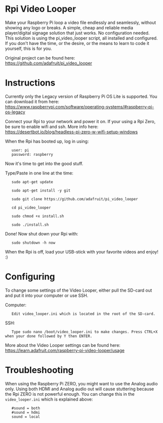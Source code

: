 
 
 
# Rpi Video Looper
Make your Raspberry Pi loop a video file endlessly and seamlessly, without showing any logo or breaks.
A simple, cheap and reliable media player/digital signage solution that just works. No configuration needed. This solution is using the pi_video_looper script, all installed and configured. If you don't have the time, or the desire, or the means to learn to code it yourself, this is for you.

Original project can be found here: https://github.com/adafruit/pi_video_looper

# Instructions

Currently only the Legacy version of Raspberry Pi OS Lite is supported. You can download it from here: https://www.raspberrypi.com/software/operating-systems/#raspberry-pi-os-legacy

Connect your Rpi to your network and power it on. If your using a Rpi Zero, be sure to enable wifi and ssh. More info here: https://desertbot.io/blog/headless-pi-zero-w-wifi-setup-windows 

When the Rpi has booted up, log in using:

       user: pi
       password: raspberry 

Now it's time to get into the good stuff. 

Type/Paste in one line at the time: 

       sudo apt-get update
       
       sudo apt-get install -y git
       
       sudo git clone https://github.com/adafruit/pi_video_looper
       
       cd pi_video_looper
       
       sudo chmod +x install.sh
       
       sudo ./install.sh
Done!
Now shut down your Rpi with:

       sudo shutdown -h now
       
When the Rpi is off, load your USB-stick with your favorite videos and enjoy! :)


# Configuring

To change some settings of the Video Looper, either pull the SD-card out and put it into your computer or use SSH.

Computer:

       Edit video_looper.ini which is located in the root of the SD-card.
SSH:

       Type sudo nano /boot/video_looper.ini to make changes. Press CTRL+X when your done followed by Y then ENTER.

More about the Video Looper settings can be found here: https://learn.adafruit.com/raspberry-pi-video-looper/usage
       
       
# Troubleshooting

When using the Raspberry Pi ZERO, you might want to use the Analog audio only. Using both HDMI and Analog audio out will cause stuttering because the Rpi ZERO is not powerful enough. You can change this in the `video_looper.ini` which is explained above:

       #sound = both
       #sound = hdmi
       sound = local













